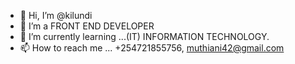 - 👋 Hi, I’m @kilundi
- 👀 I’m a FRONT END DEVELOPER
- 🌱 I’m currently learning ...(IT) INFORMATION TECHNOLOGY.
- 📫 How to reach me ... +254721855756, muthiani42@gmail.com

<!---
kilundi/kilundi is a ✨ special ✨ repository because its `README.md` (this file) appears on your GitHub profile.
You can click the Preview link to take a look at your changes.
--->

